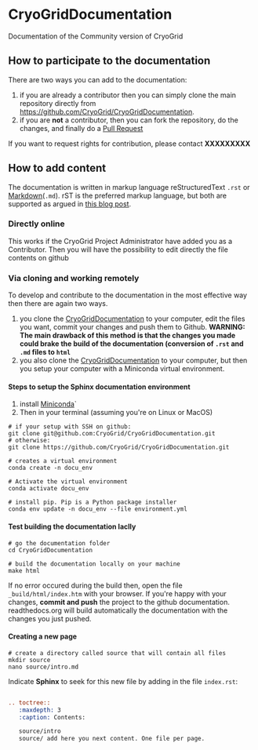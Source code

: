 # CryoGridDocumentation
Documentation of the Community version of CryoGrid


## How to participate to the documentation

There are two ways you can add to the documentation:
1. if you are already a contributor then you can simply clone the main repository directly from https://github.com/CryoGrid/CryoGridDocumentation. 
2. if you are **not** a contributor, then you can fork the repository, do the changes, and finally do a [Pull Request](https://www.thinkful.com/learn/github-pull-request-tutorial/) 

If you want to request rights for contribution, please contact **XXXXXXXXX**

## How to add content

The documentation is written in markup language reStructuredText `.rst` or [Markdown](https://www.markdownguide.org/basic-syntax/)(`.md`). rST is the preferred markup language, but both are supported as argued in [this blog post](https://www.ericholscher.com/blog/2016/mar/15/dont-use-markdown-for-technical-docs/).

### Directly online
This works if the CryoGrid Project Administrator have added you as a Contributor. Then you will have the possibility to edit directly the file contents on github

### Via cloning and working remotely

To develop and contribute to the documentation in the most effective way then there are again two ways. 
1. you clone the [CryoGridDocumentation](https://github.com/CryoGrid/CryoGridDocumentation) to your computer, edit the files you want, commit your changes and push them to Github. **WARNING: The main drawback of this method is that the changes you made could brake the build of the documentation (conversion of `.rst` and `.md` files to `html`**
2. you also clone the [CryoGridDocumentation](https://github.com/CryoGrid/CryoGridDocumentation) to your computer, but then you setup your computer with a Miniconda virtual environment.

#### Steps to setup the Sphinx documentation environment
1. install [Miniconda](https://docs.conda.io/en/latest/miniconda.html)`
2. Then in your terminal (assuming you're on Linux or MacOS)
```shell
# if your setup with SSH on github:
git clone git@github.com:CryoGrid/CryoGridDocumentation.git
# otherwise:
git clone https://github.com/CryoGrid/CryoGridDocumentation.git

# creates a virtual environment
conda create -n docu_env

# Activate the virtual environment
conda activate docu_env

# install pip. Pip is a Python package installer
conda env update -n docu_env --file environment.yml
```

#### Test building the documentation laclly
```
# go the documentation folder
cd CryoGridDocumentation

# build the documentation locally on your machine
make html
```
If no error occured during the build then, open the file `_build/html/index.htm` with your browser. If you're happy with your changes, **commit and push** the project to the github documentation. readthedocs.org will build automatically the documentation with the changes you just pushed.

#### Creating a new page

```shell
# create a directory called source that will contain all files
mkdir source
nano source/intro.md
```
Indicate **Sphinx** to seek for this new file by adding in the file `index.rst`:
```rst

.. toctree::
   :maxdepth: 3
   :caption: Contents:

   source/intro
   source/ add here you next content. One file per page. 
```



